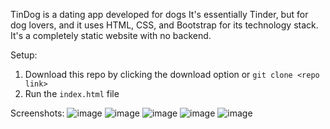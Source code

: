 TinDog is a dating app developed for dogs It's essentially Tinder, but for dog lovers, and it uses HTML, CSS, and Bootstrap for its technology stack. It's a completely static website with no backend. 

Setup:
1. Download this repo by clicking the download option or `git clone <repo link>`
2. Run the `index.html` file

Screenshots:
![image](https://user-images.githubusercontent.com/69949038/228968727-5111def6-bb48-4a9c-ab6a-d6e278ff440c.png)
![image](https://user-images.githubusercontent.com/69949038/228968769-f21e57aa-9e88-4001-9842-784255d7d8c1.png)
![image](https://user-images.githubusercontent.com/69949038/228968823-d63bfbce-7597-4b70-b4ff-b8c736b63c15.png)
![image](https://user-images.githubusercontent.com/69949038/228968860-69e9fd5d-80ba-4ad6-9c74-077efa628be2.png)
![image](https://user-images.githubusercontent.com/69949038/228968909-9206b9fb-d866-4385-bff5-409d5a25c01d.png)
